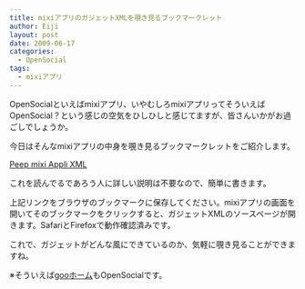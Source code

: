 ```yaml
---
title: mixiアプリのガジェットXMLを覗き見るブックマークレット
author: Eiji
layout: post
date: 2009-06-17
categories:
  - OpenSocial
tags:
  - mixiアプリ
---
```

OpenSocialといえばmixiアプリ、いやむしろmixiアプリってそういえばOpenSocial？という感じの空気をひしひしと感じてますが、皆さんいかがお過ごしでしょうか。

今日はそんなmixiアプリの中身を覗き見るブックマークレットをご紹介します。

<a href="javascript:var%20url%20=%20document.getElementsByTagName('iframe')%5B1%5D.src;url%20=%20decodeURIComponent(url.replace(/%5E.*?url=(.*?)&.*$/i,%20'$1'));window.open(url);undefined;" target="_blank">Peep mixi Appli XML</a>

これを読んでるであろう人に詳しい説明は不要なので、簡単に書きます。

上記リンクをブラウザのブックマークに保存してください。mixiアプリの画面を開いてそのブックマークをクリックすると、ガジェットXMLのソースページが開きます。SafariとFirefoxで動作確認済みです。

これで、ガジェットがどんな風にできているのか、気軽に覗き見ることができますね。

※そういえば<a href="http://home.goo.ne.jp/" target="_blank">gooホーム</a>もOpenSocialです。